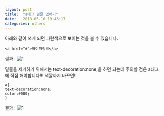 ```yaml
---
layout: post
title:  "a태그 밑줄 없애기"
date:   2018-05-10 19:46:17
categories: others
---
```

아래와 같이 쓰게 되면 파란색으로 보이는 것을 볼 수 있습니다.

`<a href="#">하이퍼링크</a>`

결과 : ![1](https://user-images.githubusercontent.com/26562553/39866761-ee9aa43e-548c-11e8-9cff-370e97da65f7.JPG)

밑줄을 제거하기 위해서는 text-decoration:none;을 하면 되는데 주의할 점은
a태그에 직접 해야합니다!!!
색깔까지 바꾸면!!

```
a{
text-decoration:none;
color:#000;
}
```
결과 : ![1](https://user-images.githubusercontent.com/26562553/39866886-6636bd3e-548d-11e8-8f88-b66538888498.JPG)
